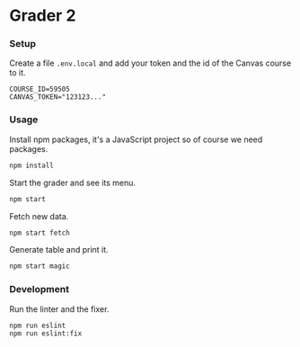 # Grader 2

### Setup

Create a file `.env.local` and add your token and the id of the Canvas course to it.

```env
COURSE_ID=59505
CANVAS_TOKEN="123123..."
```



### Usage

Install npm packages, it's a JavaScript project so of course we need packages.

```bash
npm install
```

Start the grader and see its menu.

```bash
npm start
```

Fetch new data.
```bash
npm start fetch
```

Generate table and print it.
```bash
npm start magic
```



### Development

Run the linter and the fixer.

```bash
npm run eslint
npm run eslint:fix
```
